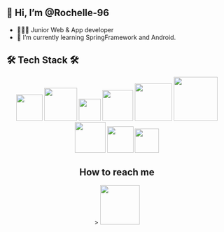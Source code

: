 ## 👋 Hi, I’m @Rochelle-96
- 👩🏻‍💼   Junior Web & App developer
- 🌱 I’m currently learning SpringFramework and Android.



## 🛠 Tech Stack 🛠
<div align="center">
<img src="https://img.shields.io/badge/JAVA-007396?style=for-the-badge&logo=java&logoColor=white" width="60px"/> 
<img src="https://img.shields.io/badge/Spring-6DB33F?style=for-the-badge&logo=Spring&logoColor=white" width="75px"/> 
<img src="https://img.shields.io/badge/JSP-007396?style=flat-square&logo=java&logoColor=white" width="50px"/>
<img src="https://img.shields.io/badge/mysql-4479A1?style=for-the-badge&logo=mysql&logoColor=white" width="70px"/> 
<img src="https://img.shields.io/badge/mariaDB-003545?style=for-the-badge&logo=mariaDB&logoColor=white" width="85px"/>
<img src="https://img.shields.io/badge/javascript-F7DF1E?style=for-the-badge&logo=javascript&logoColor=black" width="100px"/> 
<img src="https://img.shields.io/badge/jquery-0769AD?style=for-the-badge&logo=jquery&logoColor=white" width="70px"/>
<img src="https://img.shields.io/badge/html-E34F26?style=for-the-badge&logo=html5&logoColor=white" width="60px"/> 
<img src="https://img.shields.io/badge/css-1572B6?style=for-the-badge&logo=css3&logoColor=white" width="55px"/>
<div/>
 
## How to reach me 
<div align="center">>
<a href="mailto:greatparkhc@gmail.com">
        <img src="https://img.shields.io/badge/Gmail-D14836?style=for-the-badge&logo=gmail" width="90px"/>
    </a>
 <div/>
<!---
Rochelle-96/Rochelle-96 is a ✨ special ✨ repository because its `README.md` (this file) appears on your GitHub profile.
You can click the Preview link to take a look at your changes.
--->
